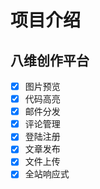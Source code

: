 # 项目介绍
## 八维创作平台
- [x] 图片预览
- [x] 代码高亮
- [x] 邮件分发
- [x] 评论管理
- [x] 登陆注册
- [x] 文章发布
- [x] 文件上传
- [x] 全站响应式
